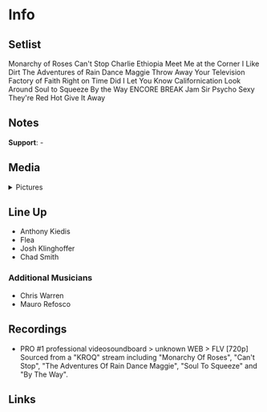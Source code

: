 # Info

## Setlist

Monarchy of Roses
Can't Stop
Charlie
Ethiopia
Meet Me at the Corner
I Like Dirt
The Adventures of Rain Dance Maggie
Throw Away Your Television
Factory of Faith
Right on Time
Did I Let You Know
Californication
Look Around
Soul to Squeeze
By the Way
ENCORE BREAK
Jam
Sir Psycho Sexy
They're Red Hot
Give It Away

## Notes

**Support**: -

## Media 

<details>
  <summary>Pictures</summary>
  <!--<img alt="Setlist" title="Setlist" src="_.jpg" height="200" />
  <img alt="Flyer" title="Flyer" src="_.jpg" height="200" />-->
</details>

## Line Up

* Anthony Kiedis
* Flea
* Josh Klinghoffer
* Chad Smith

### Additional Musicians

* Chris Warren  
* Mauro Refosco

## Recordings

* PRO #1 professional videosoundboard > unknown WEB > FLV [720p] Sourced from a "KROQ" stream including "Monarchy Of Roses", "Can't Stop", "The Adventures Of Rain Dance Maggie", "Soul To Squeeze" and "By The Way".

## Links